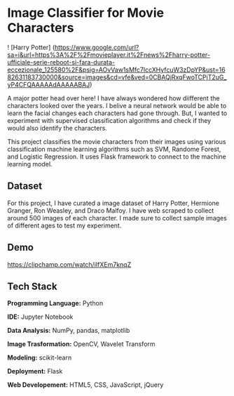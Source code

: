 # Image Classifier for Movie Characters

! [Harry Potter] (https://www.google.com/url?sa=i&url=https%3A%2F%2Fmovieplayer.it%2Fnews%2Fharry-potter-ufficiale-serie-reboot-si-fara-durata-eccezionale_125580%2F&psig=AOvVaw1sMfc7lccXHyfcuW3zDpYP&ust=1682631183730000&source=images&cd=vfe&ved=0CBAQjRxqFwoTCPjT2uG_yP4CFQAAAAAdAAAAABAJ)

A major potter head over here! I have always wondered how diifferent the characters looked over the years. I belive a neural network would be able to learn the facial changes each characters had gone through. But, I wanted to experiment with supervised classification algorithms and check if they would also identify the characters. 

This project classifies the movie characters from their images using various classification machine learning algorithms such as SVM, Randome Forest, and Logistic Regression. 
It uses Flask framework to connect to the machine learning model.

## Dataset

For this project, I have curated a image dataset of Harry Potter, Hermione Granger, Ron Weasley, and Draco Malfoy. I have web scraped to collect around 500 images of each character. I made sure to collect sample images of different ages to test my experiment.

## Demo

https://clipchamp.com/watch/iIfXEm7knqZ



## Tech Stack

**Programming Language:** Python

**IDE:** Jupyter Notebook 

**Data Analysis:** NumPy, pandas, matplotlib

**Image Trasformation:** OpenCV, Wavelet Transform
 
**Modeling:** scikit-learn

**Deployment:** Flask

**Web Developement:** HTML5, CSS, JavaScript, jQuery



